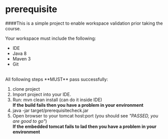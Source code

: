 prerequisite
============

####This is a simple project to enable workspace validation prior taking the course.

Your workspace must include the following:
- IDE
- Java 8
- Maven 3
- Git

<br/>
All following steps **MUST** pass successfully:

1. clone project
2. Import project into your IDE.
3. Run: mvn clean install (can do it inside IDE)<br/>
**If the build fails then you have a problem in your environment**
4. java -jar target/prerequisitecheck.jar
5. Open browser to your tomcat host:port (you should see *"PASSED, you are good to go"*)<br/>
**If the embedded tomcat fails to lad then you have a problem in your environment**<br/>


